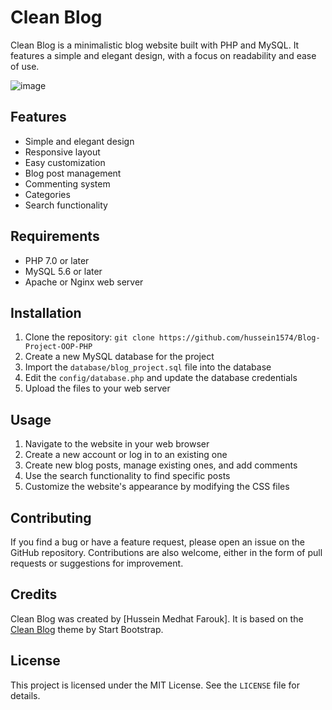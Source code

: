 # Clean Blog

Clean Blog is a minimalistic blog website built with PHP and MySQL. It features a simple and elegant design, with a focus on readability and ease of use.

![image](https://user-images.githubusercontent.com/10996722/232259703-b3c5e236-8a22-41da-b608-e3f11fa190b1.png)

## Features

- Simple and elegant design
- Responsive layout
- Easy customization
- Blog post management
- Commenting system
- Categories
- Search functionality

## Requirements

- PHP 7.0 or later
- MySQL 5.6 or later
- Apache or Nginx web server

## Installation

1. Clone the repository: `git clone https://github.com/hussein1574/Blog-Project-OOP-PHP`
2. Create a new MySQL database for the project
3. Import the `database/blog_project.sql` file into the database
4. Edit the `config/database.php` and update the database credentials
5. Upload the files to your web server

## Usage

1. Navigate to the website in your web browser
2. Create a new account or log in to an existing one
3. Create new blog posts, manage existing ones, and add comments
4. Use the search functionality to find specific posts
5. Customize the website's appearance by modifying the CSS files

## Contributing

If you find a bug or have a feature request, please open an issue on the GitHub repository. Contributions are also welcome, either in the form of pull requests or suggestions for improvement.

## Credits

Clean Blog was created by [Hussein Medhat Farouk]. It is based on the [Clean Blog](https://startbootstrap.com/theme/clean-blog) theme by Start Bootstrap.

## License

This project is licensed under the MIT License. See the `LICENSE` file for details.
